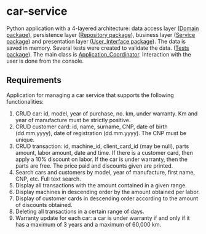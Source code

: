 # car-service
Python application with a 4-layered architecture: data access layer ([Domain package](https://github.com/Iri25/car-service/tree/main/CarService/Domain)), persistence layer ([Repository package](https://github.com/Iri25/car-service/tree/main/CarService/Repository)), business layer ([Service package](https://github.com/Iri25/car-service/tree/main/CarService/Service)) and presentation layer ([User_Interface package](https://github.com/Iri25/car-service/tree/main/CarService/User_Interface)). The data is saved in memory. Several tests were created to validate the data. ([Tests package](https://github.com/Iri25/car-service/tree/main/CarService/Tests)). The main class is [Application_Coordinator](https://github.com/Iri25/car-service/blob/main/CarService/Application_Coordinator.py). Interaction with the user is done from the console.

## Requirements

Application for managing a car service that supports the following functionalities:
1. CRUD car: id, model, year of purchase, no. km, under warranty. Km and year of manufacture must be strictly positive.
2. CRUD customer card: id, name, surname, CNP, date of birth (dd.mm.yyyy), date of registration (dd.mm.yyyy). The CNP must be unique.
3. CRUD transaction: id, machine_id, client_card_id (may be null), parts amount, labor amount, date and time. If there is a customer card, then apply a 10% discount on labor. If the car is under warranty, then the parts are free. The price paid and discounts given are printed.
4. Search cars and customers by model, year of manufacture, first name, CNP, etc. Full text search.
5. Display all transactions with the amount contained in a given range.
6. Display machines in descending order by the amount obtained per labor.
7. Display of customer cards in descending order according to the amount of discounts obtained.
8. Deleting all transactions in a certain range of days.
9. Warranty update for each car: a car is under warranty if and only if it has a maximum of 3 years and a maximum of 60,000 km.
